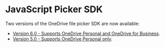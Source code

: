 # JavaScript Picker SDK

Two versions of the OneDrive file picker SDK are now available:

* [Version 6.0 - Supports OneDrive Personal and OneDrive for Business](js-v6/js-picker-overview.md).
* [Version 5.0 - Supports OneDrive Personal only](js-v5/javascript-picker-saver.md).


<!-- {
  "type": "#page.annotation",
  "description": "Read more about the differences in using unified JavaScript Picker SDK",
  "keywords": "release,notes,onedrive,onedrive for business,od4b,odb,files api,files api v2",
  "section": "documentation",
} -->
